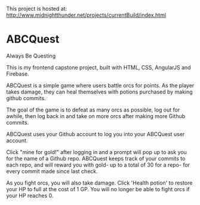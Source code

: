 This project is hosted at:  
http://www.midnightthunder.net/projects/currentBuild/index.html

# ABCQuest
Always Be Questing

This is my frontend capstone project, built with HTML, CSS, AngularJS and Firebase.  

ABCQuest is a simple game where users battle orcs for points. As the player takes damage, they can heal themselves with potions purchased by making github commits.  

The goal of the game is to defeat as many orcs as possible, log out for awhile, then log back in and take on more orcs after making more Github commits.  

ABCQuest uses your Github account to log you into your ABCQuest user account. 

Click "mine for gold!" after logging in and a prompt will pop up to ask you for the name of a Github repo. ABCQuest keeps track of your commits to each repo, and will reward you with gold- up to a total of 30 for a repo- for every commit made since last check.

As you fight orcs, you will also take damage. Click 'Health potion' to restore your HP to full at the cost of 1 GP. You will no longer be able to fight orcs if your HP reaches 0.
